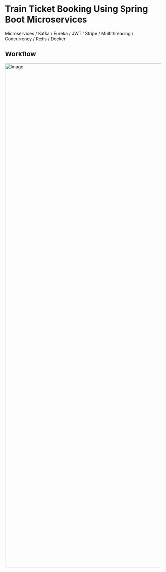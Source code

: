 # Train Ticket Booking Using Spring Boot Microservices


  Microservices / 
 Kafka / 
  Eureka / 
 JWT / 
  Stripe / 
 Multithreading / 
 Concurrency / 
  Redis / 
  Docker




## Workflow

<img width="3840" height="1627" alt="Image" src="https://github.com/user-attachments/assets/5ddc05c8-1780-4813-b5c2-8b6877adba06" />
